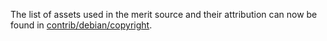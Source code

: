 The list of assets used in the merit source and their attribution can now be found in [contrib/debian/copyright](../contrib/debian/copyright).

